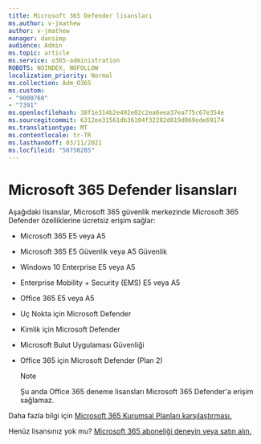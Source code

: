 ```yaml
---
title: Microsoft 365 Defender lisansları
ms.author: v-jmathew
author: v-jmathew
manager: dansimp
audience: Admin
ms.topic: article
ms.service: o365-administration
ROBOTS: NOINDEX, NOFOLLOW
localization_priority: Normal
ms.collection: Adm_O365
ms.custom:
- "9000760"
- "7391"
ms.openlocfilehash: 38f1e314b2e492e02c2ea6eea37ea775c67e354e
ms.sourcegitcommit: 6312ee31561db36104f32282d019d069ede69174
ms.translationtype: MT
ms.contentlocale: tr-TR
ms.lasthandoff: 03/11/2021
ms.locfileid: "50750285"
---
```

# <a name="licenses-for-microsoft-365-defender"></a>Microsoft 365 Defender lisansları

Aşağıdaki lisanslar, Microsoft 365 güvenlik merkezinde Microsoft 365 Defender özelliklerine ücretsiz erişim sağlar:

- Microsoft 365 E5 veya A5
- Microsoft 365 E5 Güvenlik veya A5 Güvenlik
- Windows 10 Enterprise E5 veya A5
- Enterprise Mobility + Security (EMS) E5 veya A5
- Office 365 E5 veya A5
- Uç Nokta için Microsoft Defender
- Kimlik için Microsoft Defender
- Microsoft Bulut Uygulaması Güvenliği
- Office 365 için Microsoft Defender (Plan 2)

    > [!NOTE]
    > Şu anda Office 365 deneme lisansları Microsoft 365 Defender'a erişim sağlamaz.

Daha fazla bilgi için [Microsoft 365 Kurumsal Planları karşılaştırması.](https://go.microsoft.com/fwlink/?linkid=2143458)

Henüz lisansınız yok mu? [Microsoft 365 aboneliği deneyin veya satın alın.](https://go.microsoft.com/fwlink/?linkid=2143625)
